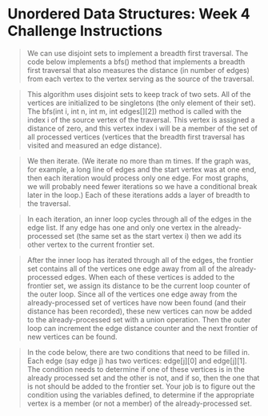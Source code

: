 # Unordered Data Structures: Week 4 Challenge Instructions

> We can use disjoint sets to implement a breadth first traversal. The code below implements a bfs() method that implements a breadth first traversal that also measures the distance (in number of edges) from each vertex to the vertex serving as the source of the traversal.

> This algorithm uses disjoint sets to keep track of two sets. All of the vertices are initialized to be singletons (the only element of their set). The bfs(int i, int n, int m, int edges[][2]) method is called with the index i of the source vertex of the traversal. This vertex is assigned a distance of zero, and this vertex index i will be a member of the set of all processed vertices (vertices that the breadth first traversal has visited and measured an edge distance).

> We then iterate. (We iterate no more than m times. If the graph was, for example, a long line of edges and the start vertex was at one end, then each iteration would process only one edge. For most graphs, we will probably need fewer iterations so we have a conditional break later in the loop.) Each of these iterations adds a layer of breadth to the traversal.

> In each iteration, an inner loop cycles through all of the edges in the edge list. If any edge has one and only one vertex in the already-processed set (the same set as the start vertex i) then we add its other vertex to the current frontier set.

> After the inner loop has iterated through all of the edges, the frontier set contains all of the vertices one edge away from all of the already-processed edges. When each of these vertices is added to the frontier set, we assign its distance to be the current loop counter of the outer loop. Since all of the vertices one edge away from the already-processed set of vertices have now been found (and their distance has been recorded), these new vertices can now be added to the already-processed set with a union operation. Then the outer loop can increment the edge distance counter and the next frontier of new vertices can be found.

> In the code below, there are two conditions that need to be filled in. Each edge (say edge j) has two vertices: edge[j][0] and edge[j][1]. The condition needs to determine if one of these vertices is in the already processed set and the other is not, and if so, then the one that is not should be added to the frontier set. Your job is to figure out the condition using the variables defined, to determine if the appropriate vertex is a member (or not a member) of the already-processed set.